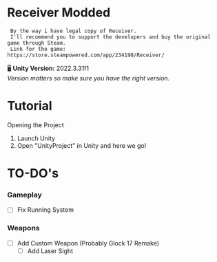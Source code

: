 Receiver Modded
===============
     By the way i have legal copy of Receiver.
     I'll recommend you to support the developers and buy the original game through Steam.
     Link for the game: https://store.steampowered.com/app/234190/Receiver/

🖥️ **Unity Version:** 2022.3.31f1<br>
*Version matters so make sure you have the right version.*

Tutorial
========

Opening the Project
1. Launch Unity
2. Open "UnityProject" in Unity and here we go!


TO-DO's
=======

### Gameplay
- [ ] Fix Running System

### Weapons
- [ ] Add Custom Weapon (Probably Glock 17 Remake)
   - [ ] Add Laser Sight
